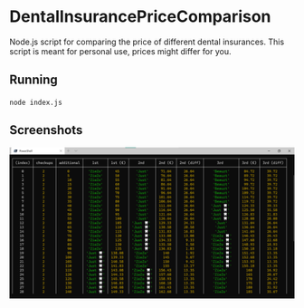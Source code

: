 # DentalInsurancePriceComparison
Node.js script for comparing the price of different dental insurances. This script is meant for personal use, prices might differ for you. 

## Running
`node index.js`

## Screenshots
![screenshot 1](./docs/screenshot.png?raw=true)
